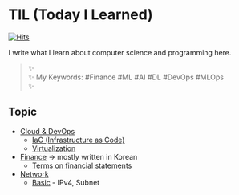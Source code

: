 # TIL (Today I Learned)

[![Hits](https://hits.seeyoufarm.com/api/count/incr/badge.svg?url=https%3A%2F%2Fgithub.com%2Fjeongmincha%2Ftil)](https://hits.seeyoufarm.com)

I write what I learn about computer science and programming here.

> ✨  
> ✨ My Keywords: \#Finance \#ML \#AI \#DL \#DevOps \#MLOps  
> ✨   

## Topic
* [Cloud & DevOps](devops/)
  * [IaC (Infrastructure as Code)](devops/IaC.md)
  * [Virtualization](devops/virtualization.md)
* [Finance](finance/) -> mostly written in Korean
  * [Terms on financial statements]()
* [Network](network/)
  * [Basic](basic.md) - IPv4, Subnet